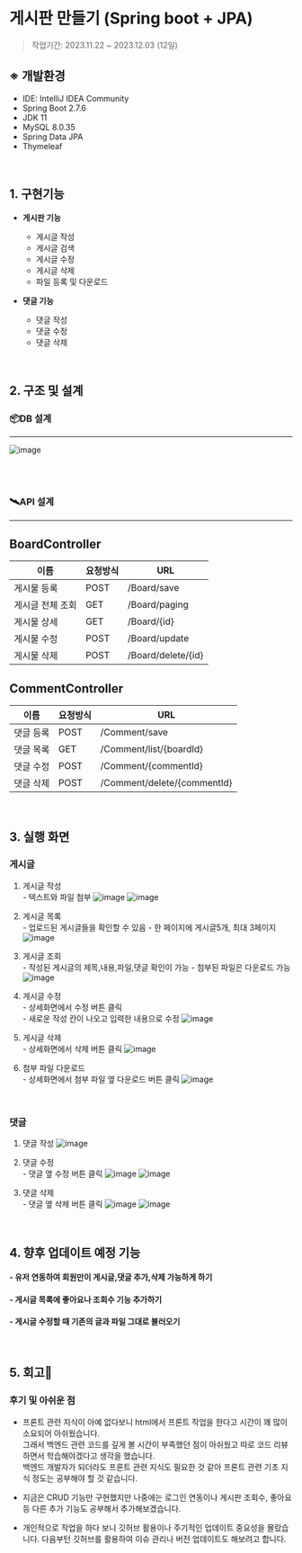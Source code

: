 게시판 만들기 (Spring boot + JPA)
=

>작업기간: 2023.11.22 ~ 2023.12.03 (12일) <br>

## ※ 개발환경
- IDE: IntelliJ IDEA Community
- Spring Boot 2.7.6
- JDK 11
- MySQL 8.0.35
- Spring Data JPA
- Thymeleaf

<br>

## 1. 구현기능

- **게시판 기능**
    - 게시글 작성 
    - 게시글 검색
    - 게시글 수정 
    - 게시글 삭제
    - 파일 등록 및 다운로드 

- **댓글 기능**
    - 댓글 작성 
    - 댓글 수정 
    - 댓글 삭제

<br>

## 2. 구조 및 설계
### 📦DB 설계

---
![image](https://github.com/sejinpark2/springboot-board/assets/141610055/7689295c-7feb-4098-83e9-119cbc685692)


<br><br>

### 🛰️API 설계

---
## BoardController
| 이름              |요청방식 | URL    |
|-------------------|--------|--------|
| 게시물 등록  | POST  | /Board/save |
| 게시글 전체 조회  | GET  | /Board/paging|
| 게시물 상세 | GET  | /Board/{id} |
| 게시물 수정   | POST | /Board/update |
| 게시물 삭제 | POST | /Board/delete/{id} |

## CommentController
| 이름              |요청방식 | URL    |
|-------------------|--------|--------|
| 댓글 등록  | POST  | /Comment/save |
| 댓글 목록  | GET  | /Comment/list/{boardId} |
| 댓글 수정   | POST | /Comment/{commentId} |
| 댓글 삭제 | POST | /Comment/delete/{commentId} |

<br>

## 3. 실행 화면
### 게시글 
1. 게시글 작성 <br>
  \- 텍스트와 파일 첨부
![image](https://github.com/sejinpark2/springboot-board/assets/141610055/dab7a9e5-f4aa-406f-bb83-8c1b5517f5f7)
![image](https://github.com/sejinpark2/springboot-board/assets/141610055/4c6ac640-908b-407d-bd75-8825f863bd37)




3. 게시글 목록 <br>
  \- 업로드된 게시글들을 확인할 수 있음
  \- 한 페이지에 게시글5개, 최대 3페이지
![image](https://github.com/sejinpark2/springboot-board/assets/141610055/d4885570-4837-48ce-805f-689a909e18a9)


4. 게시글 조회 <br>
  \- 작성된 게시글의 제목,내용,파일,댓글 확인이 가능
  \- 첨부된 파일은 다운로드 가능
![image](https://github.com/sejinpark2/springboot-board/assets/141610055/208a5279-3c31-4c40-b74f-41f0ee60d9b9)

5. 게시글 수정 <br>
  \- 상세화면에서 수정 버튼 클릭 <br>
  \- 새로운 작성 칸이 나오고 입력한 내용으로 수정
![image](https://github.com/sejinpark2/springboot-board/assets/141610055/22efdfac-6282-4cb1-9b64-5ac9847960c6)


6. 게시글 삭제 <br>
  \- 상세화면에서 삭제 버튼 클릭
![image](https://github.com/sejinpark2/Board/assets/141610055/14317a6b-75c1-4fa2-ae34-1b59cdc2cd9b)


7. 첨부 파일 다운로드 <br>
  \- 상세화면에서 첨부 파일 옆 다운로드 버튼 클릭
![image](https://github.com/sejinpark2/Board/assets/141610055/229970e7-637b-4530-815f-436e9d01bb56)

<br>

### 댓글
1. 댓글 작성
![image](https://github.com/sejinpark2/Board/assets/141610055/fcbf9214-2adf-42bb-b7aa-e4b86eb27405)


2. 댓글 수정 <br>
  \- 댓글 옆 수정 버튼 클릭 
![image](https://github.com/sejinpark2/Board/assets/141610055/830608f6-dd5b-4a9c-b5c2-04021d1f747d)
![image](https://github.com/sejinpark2/Board/assets/141610055/6b34f70f-fa3c-4df3-bb9b-b78446d19a35)


4. 댓글 삭제 <br>
  \- 댓글 옆 삭제 버튼 클릭
![image](https://github.com/sejinpark2/Board/assets/141610055/4d1bc7ff-b567-4c0e-b43e-8322bd2e4ab0)
![image](https://github.com/sejinpark2/Board/assets/141610055/47fb2df8-74f2-4f24-90eb-4e14bd313e50)

<br>

## 4. 향후 업데이트 예정 기능
#### - 유저 연동하여 회원만이 게시글,댓글 추가,삭제 가능하게 하기
#### - 게시글 목록에 좋아요나 조회수 기능 추가하기
#### - 게시글 수정할 때 기존의 글과 파일 그대로 불러오기


<br> 
 

## 5. 회고📝
### 후기 및 아쉬운 점

- 프론트 관련 지식이 아예 없다보니 html에서 프론트 작업을 한다고 시간이 꽤 많이 소요되어 아쉬웠습니다. <br>
   그래서 백엔드 관련 코드를 깊게 볼 시간이 부족했던 점이 아쉬웠고 따로 코드 리뷰 하면서 학습해야겠다고 생각을 했습니다. <br>
   백엔드 개발자가 되더라도 프론트 관련 지식도 필요한 것 같아 프론트 관련 기초 지식 정도는 공부해야 할 것 같습니다.

- 지금은 CRUD 기능만 구현했지만 나중에는 로그인 연동이나 게시판 조회수, 좋아요 등 다른 추가 기능도 공부해서 추가해보겠습니다.

- 개인적으로 작업을 하다 보니 깃허브 활용이나 주기적인 업데이트 중요성을 몰랐습니다.
   다음부턴 깃허브를 활용하여 이슈 관리나 버전 업데이트도 해보려고 합니다.
   

  



